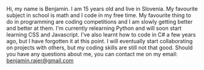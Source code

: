 Hi, my name is Benjamin. I am 15 years old and live in Slovenia.
My favourite subject in school is math and I code in my free time.
My favourite thing to do in programming are coding competitions and I am slowly getting better and better at them.
I'm currently relearning Python and will soon start learning CSS and Javascript.
I've also learnt how to code in C# a few years ago, but I have forgotten it at this point.
I will eventually start collaborating on projects with others, but my coding skills are still not that good.
Should you have any questions about me, you can contact me on my email: benjamin.rajer@gmail.com
